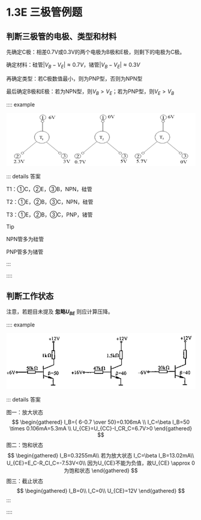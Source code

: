 # 1.3E 三极管例题

## 判断三极管的电极、类型和材料

先确定C极：相差0.7V或0.3V的两个电极为B极和E极，则剩下的电极为C极。

确定材料：硅管$|V_B-V_E| \approx 0.7V$，锗管$|V_B-V_E| \approx 0.3V$

再确定类型：若C极数值最小，则为PNP型，否则为NPN型

最后确定B极和E极：若为NPN型，则$V_B>V_E$；若为PNP型，则$V_E>V_B$

:::: example

![$medium 三极管判断电极类型材料](.\images\三极管判断电极类型材料.png)

::: details 答案

T1：①C，②E，③B，NPN，硅管

T2：①E，②B，③C，NPN，硅管

T3：①E，②B，③C，PNP，锗管

> [!tip]
>
> NPN管多为硅管
>
> PNP管多为锗管

:::

::::

## 判断工作状态

注意，若题目未提及 **忽略$U_{BE}$** 则应计算压降。

:::: example

![&medium 三极管判断工作状态](./images/三极管判断工作状态.png)

::: details 答案

图一：放大状态
$$
\begin{gathered}
I_B={ 6-0.7 \over 50}=0.106mA \\
I_C=\beta I_B=50 \times 0.106mA=5.3mA \\
U_{CE}=U_{CC}-I_CR_C=6.7V>0
\end{gathered}
$$
图二：饱和状态
$$
\begin{gathered}
I_B=0.3255mA\\
若为放大状态
I_C=\beta I_B=13.02mA\\
U_{CE}=E_C-R_CI_C=-7.53V<0\\
因为U_{CE}不能为负值，故U_{CE} \approx 0为饱和状态
\end{gathered}
$$
图三：截止状态
$$
\begin{gathered}
I_B=0\\
I_C=0\\
U_{CE}=12V
\end{gathered}
$$
:::

::::